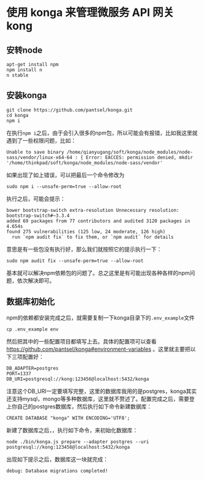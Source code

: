 # 使用 konga 来管理微服务 API 网关 kong

## 安转node

````
apt-get install npm
npm install n
n stable
````

## 安装konga

`````
git clone https://github.com/pantsel/konga.git
cd konga
npm i
`````

在执行`npm i`之后，由于会引入很多的npm包，所以可能会有报错，比如我这里就遇到了一些权限问题，比如：

```
Unable to save binary /home/qianyugang/soft/konga/node_modules/node-sass/vendor/linux-x64-64 : { Error: EACCES: permission denied, mkdir '/home/thinkpad/soft/konga/node_modules/node-sass/vendor'
```

如果出现了如上错误，可以把最后一个命令修改为

```
sudo npm i --unsafe-perm=true --allow-root
```

执行之后，可能会提示：

```
bower bootstrap-switch extra-resolution Unnecessary resolution: bootstrap-switch#~3.3.4
added 69 packages from 77 contributors and audited 3120 packages in 4.654s
found 275 vulnerabilities (125 low, 24 moderate, 126 high)
  run `npm audit fix` to fix them, or `npm audit` for details
```

意思是有一些包没有执行好，那么我们就按照它的提示执行一下：

```
sudo npm audit fix --unsafe-perm=true --allow-root
```

基本就可以解决npm依赖包的问题了。总之这里是有可能出现各种各样的npm问题，依次解决即可。

## 数据库初始化

npm的依赖都安装完成之后，就需要复制一下konga目录下的`.env_example`文件

```
cp .env_example env
```

然后把其中的一些配置项目都填写上去。具体的配置项可以查看 <https://github.com/pantsel/konga#environment-variables> 。这里就主要把以下三项配置好：

```
DB_ADAPTER=postgres
PORT=1337
DB_URI=postgresql://kong:123456@localhost:5432/konga
```

注意这个DB_URI一定要填写完整，这里的数据库我用的是postgres，konga其实还支持mysql，mongo等多种数据库，这里就不赘述了。配置完成之后，需要登上你自己的postgres数据库，然后执行如下命令新建数据库：

```
CREATE DATABASE "konga" WITH ENCODING='UTF8';
```

新建了数据库之后，，执行如下命令，来初始化数据库：

```
node ./bin/konga.js prepare --adapter postgres --uri postgresql://kong:123456@localhost:5432/konga
```

出现如下提示之后，数据库这一块就完成：

```
debug: Database migrations completed!
```